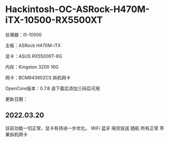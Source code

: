 # Hackintosh-OC-ASRock-H470M-iTX-10500-RX5500XT

处理器：i5-10500

主板：ASRock H470M-iTX

显卡：ASUS RX5500XT-8G

内存：Kingston 3200 16G

网卡：BCM943602CS 拆机网卡

OpenCore版本：0.7.8
请下载后添加三码后可用

更新日期：

## 2022.03.20
  目前功能一切正常，显卡有待进一步优化。
  WiFi 蓝牙 隔空投送 随航 所有正常 苹果拆机网卡
  

